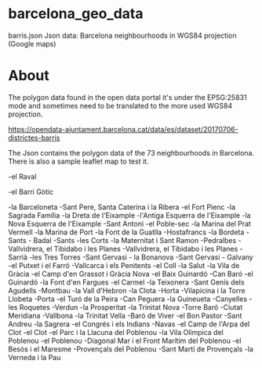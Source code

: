 # barcelona_geo_data

barris.json Json data: Barcelona neighbourhoods in WGS84 projection (Google maps)


# About 

The polygon data found in the open data portal it's under the EPSG:25831 mode and sometimes need to be translated to the more used WGS84 projection.

https://opendata-ajuntament.barcelona.cat/data/es/dataset/20170706-districtes-barris

The Json contains the polygon data of the 73 neighbourhoods in Barcelona.
There is also a sample leaflet map to test it.


-el Raval

-el Barri Gòtic

-la Barceloneta
-Sant Pere, Santa Caterina i la Ribera
-el Fort Pienc
-la Sagrada Família
-la Dreta de l'Eixample
-l'Antiga Esquerra de l'Eixample
-la Nova Esquerra de l'Eixample
-Sant Antoni
-el Poble-sec
-la Marina del Prat Vermell
-la Marina de Port
-la Font de la Guatlla
-Hostafrancs
-la Bordeta
-Sants - Badal
-Sants
-les Corts
-la Maternitat i Sant Ramon
-Pedralbes
-Vallvidrera, el Tibidabo i les Planes
-Vallvidrera, el Tibidabo i les Planes
-Sarrià
-les Tres Torres
-Sant Gervasi - la Bonanova
-Sant Gervasi - Galvany
-el Putxet i el Farró
-Vallcarca i els Penitents
-el Coll
-la Salut
-la Vila de Gràcia
-el Camp d'en Grassot i Gràcia Nova
-el Baix Guinardó
-Can Baró
-el Guinardó
-la Font d'en Fargues
-el Carmel
-la Teixonera
-Sant Genís dels Agudells
-Montbau
-la Vall d'Hebron
-la Clota
-Horta
-Vilapicina i la Torre Llobeta
-Porta
-el Turó de la Peira
-Can Peguera
-la Guineueta
-Canyelles
-les Roquetes
-Verdun
-la Prosperitat
-la Trinitat Nova
-Torre Baró
-Ciutat Meridiana
-Vallbona
-la Trinitat Vella
-Baró de Viver
-el Bon Pastor
-Sant Andreu
-la Sagrera
-el Congrés i els Indians
-Navas
-el Camp de l'Arpa del Clot
-el Clot
-el Parc i la Llacuna del Poblenou
-la Vila Olímpica del Poblenou
-el Poblenou
-Diagonal Mar i el Front Marítim del Poblenou
-el Besòs i el Maresme
-Provençals del Poblenou
-Sant Martí de Provençals
-la Verneda i la Pau
